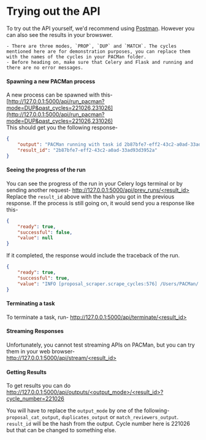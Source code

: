 # Trying out the API
To try out the API yourself, we'd recommend using [Postman](https://www.postman.com/). However you can also see the results in your browswer.  
```{note}
- There are three modes, `PROP`, `DUP` and `MATCH`. The cycles mentioned here are for demonstration purposes, you can replace them with the names of the cycles in your PACMan folder.
- Before heading on, make sure that Celery and Flask and running and there are no error messages.
```

#### Spawning a new PACMan process 
A new process can be spawned with this- \
[http://127.0.0.1:5000/api/run_pacman?mode=DUP&past_cycles=221026,231026](http://127.0.0.1:5000/api/run_pacman?mode=DUP&past_cycles=221026,231026) \
This should get you the following response-
```json
{
    "output": "PACMan running with task id 2b87bfe7-eff2-43c2-a0ad-33ad93d3952a",
    "result_id": "2b87bfe7-eff2-43c2-a0ad-33ad93d3952a"
}
```
#### Seeing the progress of the run 
You can see the progress of the run in your Celery logs terminal or by sending another request-
[http://127.0.0.1:5000/api/prev_runs/<result_id>](http://127.0.0.1:5000/api/prev_runs/<result_id>) \
Replace the `result_id` above with the hash you got in the previous response. If the process is still going on, it would send you a response like this-
```json
{
    "ready": true,
    "successful": false,
    "value": null
}
```

If it completed, the response would include the traceback of the run.
```json
{
    "ready": true,
    "successful": true,
    "value": "INFO [proposal_scraper.scrape_cycles:576] /Users/PACMan/./runs/input_proposal_data/221026/*txtx\nINFO [proposal_scraper.scrape_cycles:579] Found 7 proposals to scrape\nRunning PACMan...\nLog file can be found at ./runs/logs/PACMan_e7a81b49-4f70-42fa-87fd-0fd112958baf_20240131T155649.log\n\rScraping Proposals:   0%|          | 0/7 [00:00<?, ?it/s]\rScraping Proposals: 100%|##########| 7/7 [00:00<00:00, 2328.69it/s]\nINFO [proposal_scraper.scrape_cycles:576] /Users/PACMan/./runs/input_proposal_data/231026/*txtx\nINFO [proposal_scraper.scrape_cycles:579] Found 6 proposals to scrape\n\rScraping Proposals:   0%|          | 0/6 [00:00<?, ?it/s]\rScraping Proposals: 100%|##########| 6/6 [00:00<00:00, 3131.25it/s]\n"
}
```

#### Terminating a task 
To terminate a task, run- [http://127.0.0.1:5000/api/terminate/<result_id>](http://127.0.0.1:5000/api/terminate/<result_id>)

#### Streaming Responses
Unfortunately, you cannot test streaming APIs on PACMan, but you can try them in your web browser- \
[http://127.0.0.1:5000/api/stream/<result_id>](http://127.0.0.1:5000/api/stream/<result_id>)

#### Getting Results 
To get results you can do [http://127.0.0.1:5000/api/outputs/<output_mode>/<result_id>?cycle_number=221026](http://127.0.0.1:5000/api/outputs/<output_mode>/<result_id>?cycle_number=221026) 

You will have to replace the `output_mode` by one of the following- `proposal_cat_output`, `duplicates_output` or `match_reviewers_output`. `result_id` will be the hash from the output. Cycle number here is 221026 but that can be changed to something else.
